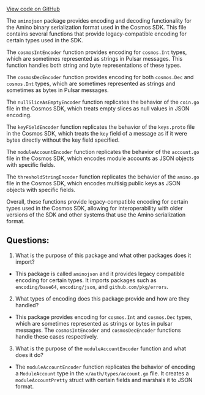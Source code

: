 [View code on GitHub](https://github.com/cosmos/cosmos-sdk.git/x/tx/signing/aminojson/encoder.go)

The `aminojson` package provides encoding and decoding functionality for the Amino binary serialization format used in the Cosmos SDK. This file contains several functions that provide legacy-compatible encoding for certain types used in the SDK.

The `cosmosIntEncoder` function provides encoding for `cosmos.Int` types, which are sometimes represented as strings in Pulsar messages. This function handles both string and byte representations of these types.

The `cosmosDecEncoder` function provides encoding for both `cosmos.Dec` and `cosmos.Int` types, which are sometimes represented as strings and sometimes as bytes in Pulsar messages.

The `nullSliceAsEmptyEncoder` function replicates the behavior of the `coin.go` file in the Cosmos SDK, which treats empty slices as null values in JSON encoding.

The `keyFieldEncoder` function replicates the behavior of the `keys.proto` file in the Cosmos SDK, which treats the `key` field of a message as if it were bytes directly without the key field specified.

The `moduleAccountEncoder` function replicates the behavior of the `account.go` file in the Cosmos SDK, which encodes module accounts as JSON objects with specific fields.

The `thresholdStringEncoder` function replicates the behavior of the `amino.go` file in the Cosmos SDK, which encodes multisig public keys as JSON objects with specific fields.

Overall, these functions provide legacy-compatible encoding for certain types used in the Cosmos SDK, allowing for interoperability with older versions of the SDK and other systems that use the Amino serialization format.
## Questions: 
 1. What is the purpose of this package and what other packages does it import?
- This package is called `aminojson` and it provides legacy compatible encoding for certain types. It imports packages such as `encoding/base64`, `encoding/json`, and `github.com/pkg/errors`.

2. What types of encoding does this package provide and how are they handled?
- This package provides encoding for `cosmos.Int` and `cosmos.Dec` types, which are sometimes represented as strings or bytes in pulsar messages. The `cosmosIntEncoder` and `cosmosDecEncoder` functions handle these cases respectively.

3. What is the purpose of the `moduleAccountEncoder` function and what does it do?
- The `moduleAccountEncoder` function replicates the behavior of encoding a `ModuleAccount` type in the `x/auth/types/account.go` file. It creates a `moduleAccountPretty` struct with certain fields and marshals it to JSON format.